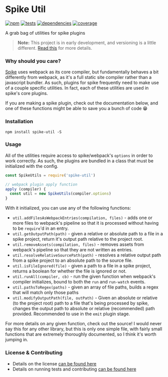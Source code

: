 # Spike Util

[![npm](http://img.shields.io/npm/v/spike-util.svg?style=flat)](https://badge.fury.io/js/spike-util) [![tests](http://img.shields.io/travis/static-dev/spike-util/master.svg?style=flat)](https://travis-ci.org/static-dev/spike-util) [![dependencies](http://img.shields.io/david/static-dev/spike-util.svg?style=flat)](https://david-dm.org/static-dev/spike-util) [![coverage](http://img.shields.io/coveralls/static-dev/spike-util.svg?style=flat)](https://coveralls.io/github/static-dev/spike-util)

A grab bag of utilities for spike plugins

> **Note:** This project is in early development, and versioning is a little different. [Read this](http://markup.im/#q4_cRZ1Q) for more details.

### Why should you care?

[Spike](http://github.com/static-dev/spike) uses webpack as its core compiler, but fundamentally behaves a bit differently from webpack, as it's a full static site compiler rather than a javascript bundler. As such, plugins for spike frequently need to make use of a couple specific utilities. In fact, each of these utilities are used in spike's core plugins.

If you are making a spike plugin, check out the documentation below, and one of these functions might be able to save you a bunch of code :grin:

### Installation

`npm install spike-util -S`

### Usage

All of the utilities require access to spike/webpack's `options` in order to work correctly. As such, the plugins are bundled in a class that must be initialized with the config.

```js
const SpikeUtils = require('spike-util')

// webpack plugin apply function
apply (compiler) {
  const util = new SpikeUtils(compiler.options)
}
```

With it initialized, you can use any of the following functions:

- `util.addFilesAsWebpackEntries(compilation, files)` - adds one or more files to webpack's pipeline so that it is processed without having to be `require`'d in an entry.
- `util.getOutputPath(path)` - given a relative or absolute path to a file in a spike project, return it's output path relative to the project root.
- `util.removeAssets(compilation, files)` - removes assets from webpack's pipeline so that they are not written as entries.
- `util.resolveRelativeSourcePath(path)` - resolves a relative output path from a spike project to an absolute path to the source file.
- `util.isFileIgnored(file)` - given a path to a file in a spike project, returns a boolean for whether the file is ignored or not.
- `util.runAll(compiler, cb)` - run the given function when webpack's compiler initializes, bound to both the `run` and `run-watch` events.
- `util.pathsToRegex(paths)` - given an array of file paths, builds a regex that will match only those paths
- `util.modifyOutputPath(file, outPath)` - Given an absolute or relative (to the project root) path to a file that's being processed by spike, changes the output path to absolute or relative (recommended) path provided. Recommended to use in the `emit` plugin stage.

For more details on any given function, check out the source! I would never say this for any other library, but this is only one simple file, with fairly small functions that are extremely thoroughly documented, so I think it's worth jumping in.

### License & Contributing

- Details on the license [can be found here](LICENSE.md)
- Details on running tests and contributing [can be found here](contributing.md)
